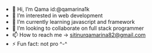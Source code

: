 - 👋 Hi, I’m Qama id:@qamarina1k
- 👀 I’m interested in web development
- 🌱 I’m currently learning javascript and framework
- 💞️ I’m looking to collaborate on full stack programmer
- 📫 How to reach me -> sitinurqamarina82@gmail.com
- ⚡ Fun fact: not pro ^-^

<!---
qamarina1k/qamarina1k is a ✨ special ✨ repository because its `README.md` (this file) appears on your GitHub profile.
You can click the Preview link to take a look at your changes.
--->
